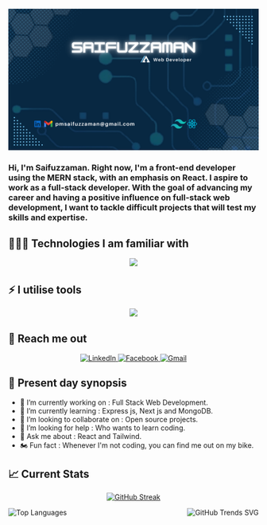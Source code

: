 [![alt](./images/banner.png)](https://www.linkedin.com/in/saifuzzaman-pathik-61441217b)

### Hi, I'm Saifuzzaman. Right now, I'm a front-end developer using the MERN stack, with an emphasis on React. I aspire to work as a full-stack developer. With the goal of advancing my career and having a positive influence on full-stack web development, I want to tackle difficult projects that will test my skills and expertise.

## 👨🏻‍💻 Technologies I am familiar with

<p align="center">
  <a>
    <img src="https://skillicons.dev/icons?i=html,css,js,tailwind,bootstrap,firebase,react,nodejs,express,mongodb,py" />
  </a>
</p>

## ⚡ I utilise tools

<p align="center">
  <a>
    <img src="https://skillicons.dev/icons?i=git,bash,powershell,vscode,postman,figma," />
  </a>
</p>

## 📧 Reach me out

<p align="center">
  <a href="https://www.linkedin.com/in/saifuzzaman-pathik-61441217b">
    <img src="https://img.shields.io/badge/LinkedIn-0077B5?style=for-the-badge&logo=linkedin&logoColor=white" alt="LinkedIn">
  </a>
  <a href="https://www.facebook.com/pathik7610ice?mibextid=ZbWKwL">
    <img src="https://img.shields.io/badge/Facebook-1877F2?style=for-the-badge&logo=facebook&logoColor=white" alt="Facebook">
  </a>
  <a href="mailto:pmsaifuzzaman@gmail.com">
    <img src="https://img.shields.io/badge/Gmail-D14836?style=for-the-badge&logo=gmail&logoColor=white" alt="Gmail">
  </a>
</p>

## 📑 Present day synopsis

- 🔭 I’m currently working on : Full Stack Web Development.
- 🎯 I’m currently learning : Express js, Next js and MongoDB.
- 👯 I’m looking to collaborate on : Open source projects.
- 🤔 I’m looking for help : Who wants to learn coding.
- 💬 Ask me about : React and Tailwind.
- 🏍 Fun fact : Whenever I'm not coding, you can find me out on my bike.

## 📈 Current Stats

<p align="center">
  <a href="https://git.io/streak-stats">
    <img src="https://github-readme-streak-stats.herokuapp.com?user=PmSaifuzzaman&theme=github-dark-blue" alt="GitHub Streak" />
  </a>
</p>

<div align="center" style="display: flex; justify-content: space-between;">
  <img src="https://api.githubtrends.io/user/svg/PmSaifuzzaman/langs?time_range=one_year&theme=bright_lights" alt="Top Languages" style="height: 200px; object-fit: cover;" />
  <img src="https://api.githubtrends.io/user/svg/PmSaifuzzaman/repos?time_range=six_months&theme=bright_lights" alt="GitHub Trends SVG" style="height: 200px; object-fit: cover;" />
</div>


